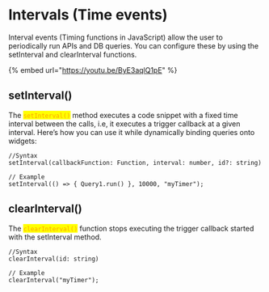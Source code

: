 # Intervals (Time events)

Interval events (Timing functions in JavaScript) allow the user to periodically run APIs and DB queries. You can configure these by using the setInterval and clearInterval functions.

{% embed url="https://youtu.be/ByE3aqlQ1pE" %}

## setInterval()

The <mark style="color:orange;">`setInterval()`</mark> method executes a code snippet with a fixed time interval between the calls, i.e, it executes a trigger callback at a given interval. Here’s how you can use it while dynamically binding queries onto widgets:

```
//Syntax 
setInterval(callbackFunction: Function, interval: number, id?: string)

// Example 
setInterval(() => { Query1.run() }, 10000, "myTimer");
```

## clearInterval()

The <mark style="color:orange;">`clearInterval()`</mark> function stops executing the trigger callback started with the setInterval method.

```
//Syntax
clearInterval(id: string)

// Example 
clearInterval("myTimer");
```
